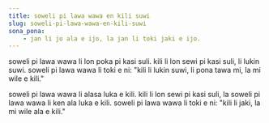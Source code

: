 ```yaml
---
title: soweli pi lawa wawa en kili suwi
slug: soweli-pi-lawa-wawa-en-kili-suwi
sona_pona:
    - jan li jo ala e ijo, la jan li toki jaki e ijo.
---
```


soweli pi lawa wawa li lon poka pi kasi suli.
kili li lon sewi pi kasi suli, li lukin suwi.
soweli pi lawa wawa li toki e ni: "kili li lukin suwi, li pona tawa mi, la mi wile e kili."

soweli pi lawa wawa li alasa luka e kili.
kili li lon sewi pi kasi suli, la soweli pi lawa wawa li ken ala luka e kili.
soweli pi lawa wawa li toki e ni: "kili li jaki, la mi wile ala e kili."

